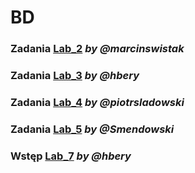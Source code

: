 # BD


### Zadania [Lab_2](http://github.com/piotrsladowski/BD/blob/main/Lab_2.md) *by @marcinswistak*

### Zadania [Lab_3](http://github.com/piotrsladowski/BD/blob/main/Lab_3.md) *by @hbery*

### Zadania [Lab_4](http://github.com/piotrsladowski/BD/blob/main/Lab_4.md) *by @piotrsladowski*

### Zadania [Lab_5](http://github.com/piotrsladowski/BD/blob/main/Lab_5.md) *by @Smendowski*

### Wstęp [Lab_7](http://github.com/piotrsladowski/BD/blob/main/Lab_7.md) *by @hbery*
